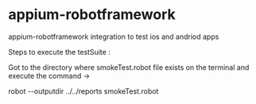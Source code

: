 # appium-robotframework
 appium-robotframework integration to test ios and andriod apps
 
 Steps to execute the testSuite :
 
 Got to the directory where smokeTest.robot file exists on the terminal and execute the command -> 
 
 robot --outputdir ../../reports smokeTest.robot
